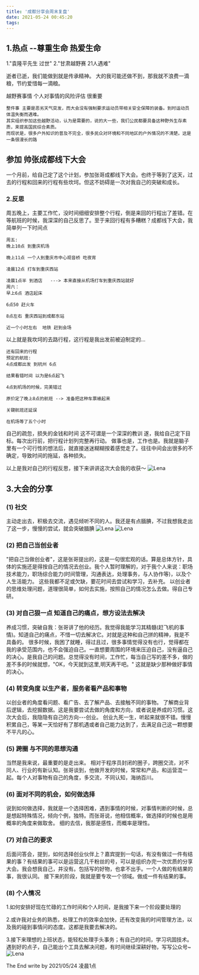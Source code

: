 ```yaml
---
title: '成都分享会周末复盘'
date: 2021-05-24 00:45:20
tags: 
---
```

## 1.热点 --尊重生命 热爱生命
1."袁隆平先生 过世" 
2."甘肃越野赛 21人遇难"

逝者已逝，我们能做到就是传承精神。
大的我可能还做不到，那我就不浪费一滴粮，节约爱惜每一滴粮。

越野赛事情 
个人对事情的风险评估 很重要
```
整件事 主要是恶劣天气突发，而大会没有强制要求运动员带相关安全保障的装备。到时运动员体温失衡而遇难。
其实组织参加这些越野活动，认为是需要的，说的大一些，我们公民都要具备这种野外生存素质，来提高国民综合素质。
而现状是，很多户外知识的普及不完全，很多民众对环境和不同地区的户外情况的不清楚。这是一条很漫长的路
```
## 参加 帅张成都线下大会
一个月前，给自己定了这个计划，参加张哥成都线下大会。也终于等到了这天，过去的行程和回来的行程有些坎坷。但这不妨碍是一次对我自己的突破和成长。

<!--more-->

### 2.反思
周五晚上，主要工作忙，没时间细细安排整个行程，倒是来回的行程出了差错。在等航班的时候，我深深的自己反思了。至于来回行程有多糟糕？成都线下大会，我简单列一下时间点
```
周五:
晚上10点 到重庆机场

晚上11点 一个人到重庆市中心观音桥 吃夜宵

凌晨12点 打车到重庆西站

凌晨1点半 到酒店   ---> 本来直接从机场打车到重庆西站就好
周六：
早上6点 酒店起床 

6点50 赶火车 

8点左右 重庆西站到成都东站

近一个小时左右  地铁 赶到会场
```
以上就是我坎坷的去路行程，这行程是我出发前被迫制定的...
```
还有回来的行程
预定的航班:  
4点成都出发 到杭州 6点

结果看错时间 以为是6点起飞 

4点到机场的时候，完美错过

原价定了晚上8点的航班 --> 准备把这种车票裱起来

关键航班还延误

在机场等了五个小时
```
自己的疏忽，损失的金钱和时间
这不可谓是一个深深的教训
遂，我给自己定下目标。每次出行前，把行程计划列完整再行动。
做事也是，工作也是。我就是脑子里有一个可行性的想法后，就直接迷迷糊糊按着感觉走了。往往中间会出很多的不确定，导致时间的拖延，各种损失。

以上是我对自己的行程反思，接下来讲讲这次大会我的收获～
![Lena](/images/2021-0524/pic5.jpg)
## 3.大会的分享
### (1) 社交
主动走出去，积极去交流，遇见倾听不同的人。我还是有点腼腆，不过我想我走出了这一步，慢慢的尝试，就会突破腼腆
![Lena](/images/2021-0524/pic1.jpg)
![Lena](/images/2021-0524/pic3.jpg)

### (2) 把自己当创业者
"把自己当做创业者"，这是张哥提出的，这是一句很宏观的话。算是总体方针，具体的实施还是得按自己的情况去创业。我个人暂时理解的，对于我个人来说：职场技术能力，职场综合能力(时间管理，沟通表达，处理事务，与人协作等)，以及个人生活能力。
这些我都不足或欠缺，要花时间去尝试和学习，去补充。
以创业者的思维处理问题，道理很简单，如何去实施，按照自己的情况怎么去做。得自己专研。

### (3) 对自己狠一点 知道自己的痛点，想方设法去解决
养成习惯，突破自我：张哥讲了他的经历。我觉得我能学习其精髓(赶飞机的事情)。知道自己的痛点，不惜一切去解决它。对就是这种和自己拼的精神，我是不具备的。
很多时候，我困了就睡，得过且过，很多事情觉得没有也行，觉得都在我的承受范围内，也不会强迫自己。一直想要周围的环境来压迫自己，没有逼自己的决心。是我自己的问题。总觉得没有时间，工作忙，每当自己写的差不多，做的差不多的时候就想，"OK，今天就到这里,明天再干吧。"
这就是缺少那种做好事情的决心。

### (4) 转变角度 以生产者，服务者看产品和事物
以创业者的角度看问题、看广告、去了解产品、去接触不同的事物。
了解商业背后逻辑，去挖掘数据。这是我要尝试去做的角度和方向，或者说是养成的习惯。这次大会后，我隐隐有自己的方向---创业。
创业九死一生，听起来就很不错。慢慢积累自己，等某一天恰好有了那机遇或者自己能力达到了，去满足自己这一颗想要不平凡的心。

### (5) 跨圈 与不同的思想沟通
当然是我来说，最重要的是走出来。
相对于程序员封闭的圈子，跨圈交流，对不同人、行业的有新认知。张哥谈到，他做开发的时候，常常和产品，和运营混一起。每个人对事物有自己的角度，多交流，不同认知，海纳百川。

### (6) 面对不同的机会，如何做选择
说到如何做选择，我就是一个选择困难，遇到事情的时候，对事情判断的时候，总是想起特殊情况，倾向个例，独特。而张哥说，他相信概率，做选择的时候也是用概率的角度来做取舍。
细的去信，我那是感性，而概率是理性。

### (7) 对自己的要求
后面问答会，提到，如何选择创业伙伴上？嘉宾提到一句话，有没有做过一件有结果的事？有结果的事可以是运营这几千粉丝的号，可以是组织办完一次优质的分享大会。我会想我自己，并没有。包括写的好物，也拿不出手。一个人做的有结果的事，我很认同。
接下来的阶段，我就是要专攻一个领域。做成一件有结果的事。

### (8) 个人情况
1.如何安排好现在忙碌的工作时间和个人时间，是我接下来一个阶段要处理的

2.或许我对业务的熟悉，处理工作的效率会加快，还有改变我的时间管理方法，以及我的碰到事情问的态度。这都是我要去解决的。

3.接下来理想的上班状态，能轻松处理手头事务；有自己的时间，学习巩固技术。遇到好的点子，自己能出个工具去解决问题，有时间继续深耕好物，写写公众号~
![Lena](/images/2021-0524/pic4.jpg)

The End
write by 2021/05/24 凌晨1点
